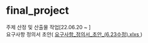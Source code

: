 # final_project

주제 산정 및 산출물 작업[22.06.20 ~ ]
<br>
요구사항 정의서 초안( <a href="https://drive.google.com/uc?export=download&id=1__mPUkcnS5SeaJJ7wcNtSS90rpgr4PBI">요구사항_정의서_초안_(6.23수정).xlxs </a>)
